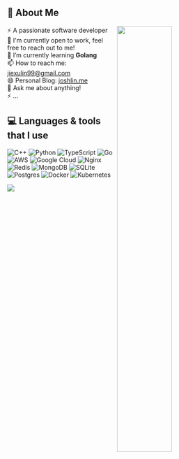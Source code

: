 <!--
**linj121/linj121** is a ✨ _special_ ✨ repository because its `README.md` (this file) appears on your GitHub profile.

Here are some ideas to get you started:

- 🔭 I’m currently working on ...
- 🌱 I’m currently learning ...
- 👯 I’m looking to collaborate on ...
- 🤔 I’m looking for help with ...
- 💬 Ask me about ...
- 📫 How to reach me: ...
- 😄 Pronouns: ...
- ⚡ Fun fact: ...
-->

## 💫 About Me

<img align="right" width="50%" src="https://github-readme-stats.vercel.app/api?username=linj121&show_icons=true&theme=dark&hide_border=false&include_all_commits=true" />

⚡ A passionate software developer <br>
🔭 I'm currently open to work, feel free to reach out to me!<br>
🌱 I’m currently learning **Golang**<br>
📫 How to reach me: jiexulin99@gmail.com <br>
😄 Personal Blog: [joshlin.me](https://joshlin.me) <br>
💬 Ask me about anything!<br>
⚡ ...


<!-- ## 🌐 Socials

[![LinkedIn](https://img.shields.io/badge/LinkedIn-%230077B5.svg?logo=linkedin&logoColor=white)](https://linkedin.com/in/jiexulin)  -->

## 💻 Languages & tools that I use

![C++](https://img.shields.io/badge/c++-%2300599C.svg?style=for-the-badge&logo=c%2B%2B&logoColor=white) ![Python](https://img.shields.io/badge/python-3670A0?style=for-the-badge&logo=python&logoColor=ffdd54) ![TypeScript](https://img.shields.io/badge/typescript-%23007ACC.svg?style=for-the-badge&logo=typescript&logoColor=white) ![Go](https://img.shields.io/badge/go-%2300ADD8.svg?style=for-the-badge&logo=go&logoColor=white) ![AWS](https://img.shields.io/badge/AWS-%23FF9900.svg?style=for-the-badge&logo=amazon-aws&logoColor=white) ![Google Cloud](https://img.shields.io/badge/GoogleCloud-%234285F4.svg?style=for-the-badge&logo=google-cloud&logoColor=white) ![Nginx](https://img.shields.io/badge/nginx-%23009639.svg?style=for-the-badge&logo=nginx&logoColor=white) ![Redis](https://img.shields.io/badge/redis-%23DD0031.svg?style=for-the-badge&logo=redis&logoColor=white) ![MongoDB](https://img.shields.io/badge/MongoDB-%234ea94b.svg?style=for-the-badge&logo=mongodb&logoColor=white) ![SQLite](https://img.shields.io/badge/sqlite-%2307405e.svg?style=for-the-badge&logo=sqlite&logoColor=white) ![Postgres](https://img.shields.io/badge/postgres-%23316192.svg?style=for-the-badge&logo=postgresql&logoColor=white) ![Docker](https://img.shields.io/badge/docker-%230db7ed.svg?style=for-the-badge&logo=docker&logoColor=white) ![Kubernetes](https://img.shields.io/badge/kubernetes-%23326ce5.svg?style=for-the-badge&logo=kubernetes&logoColor=white)

![](https://github-readme-stats.vercel.app/api/top-langs/?username=linj121&theme=dark&hide_border=false&count_private=false&hide=html,css&layout=compact)

<!-- <img align="right" src="https://github-readme-stats.vercel.app/api/top-langs/?username=linj121&theme=dark&hide_border=false&include_all_commits=true&count_private=false&layout=compact" /> -->


<!-- ## 🏆 GitHub Trophies
![](https://github-profile-trophy.vercel.app/?username=linj121&theme=radical&no-frame=false&no-bg=true&margin-w=4) -->

<!-- ### ✍️ Random Dev Quote
![](https://quotes-github-readme.vercel.app/api?type=horizontal&theme=radical) -->

<!-- ### 🔝 Top Contributed Repo
![](https://github-contributor-stats.vercel.app/api?username=linj121&limit=5&theme=dark&combine_all_yearly_contributions=true) -->

<!-- [![](https://visitcount.itsvg.in/api?id=linj121&icon=0&color=0)](https://visitcount.itsvg.in) -->

<!-- Proudly created with GPRM ( https://gprm.itsvg.in ) -->
